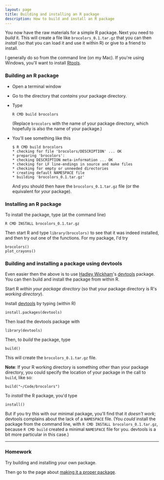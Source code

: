 ```yaml
---
layout: page
title: Building and installing an R package
description: How to build and install an R package
---
```


You now have the raw materials for a simple R package. Next you need
to _build_ it. This will create a file like `brocolors_0.1.tar.gz`
that you can then _install_ (so that you can load it and use it within
R) or give to a friend to install.

I generally do so from the command line (on my Mac). If you're using
Windows, you'll want to install
[Rtools](http://cran.r-project.org/bin/windows/Rtools/).

### Building an R package

- Open a terminal window
- Go to the directory that _contains_ your package
  directory.
- Type

      R CMD build brocolors

  (Replace `brocolors` with the name of your package directory,
  which hopefully is also the name of your package.)
- You'll see something like this

      $ R CMD build brocolors
      * checking for file 'brocolors/DESCRIPTION' ... OK
      * preparing 'brocolors':
      * checking DESCRIPTION meta-information ... OK
      * checking for LF line-endings in source and make files
      * checking for empty or unneeded directories
      * creating default NAMESPACE file
      * building 'brocolors_0.1.tar.gz'

  And you should then have the `brocolors_0.1.tar.gz` file (or the
  equivalent for _your_ package).

### Installing an R package

To install the package, type (at the command line)

    R CMD INSTALL brocolors_0.1.tar.gz

Then start R and type `library(brocolors)` to see that it was indeed
installed, and then try out one of the functions. For my package, I'd
try

    brocolors()
    plot_crayons()

### Building and installing a package using devtools

Even easier then the above is to use [Hadley Wickham](http://had.co.nz/)'s
[devtools](https://github.com/hadley/devtools) package. You can then
build and install the package from within R.

Start R _within your package directory_ (so that your package
directory is R's _working directory_).

Install [devtools](https://github.com/hadley/devtools) by typing
(within R)

    install.packages(devtools)

Then load the devtools package with

    library(devtools)

Then, to _build_ the package, type

    build()

This will create the `brocolors_0.1.tar.gz` file.

**Note**: If your R working directory is something other than your package directory, you
could specify the location of your package in the call to `build`, like so:

    build("~/Code/brocolors")

To _install_ the R package, you'd type

    install()

But if you try this with our minimal package, you'll find that it
_doesn't work_; devtools complains about the lack of a `NAMESPACE`
file. (You _could_ install the package from the command line, with `R
CMD INSTALL brocolors_0.1.tar.gz`, because `R CMD build` created a
minimal `NAMESPACE` file for you.  devtools is a bit more particular
in this case.)

---

### Homework

Try building and installing your own package.

Then go to the page about [making it a proper package](proper.html).
